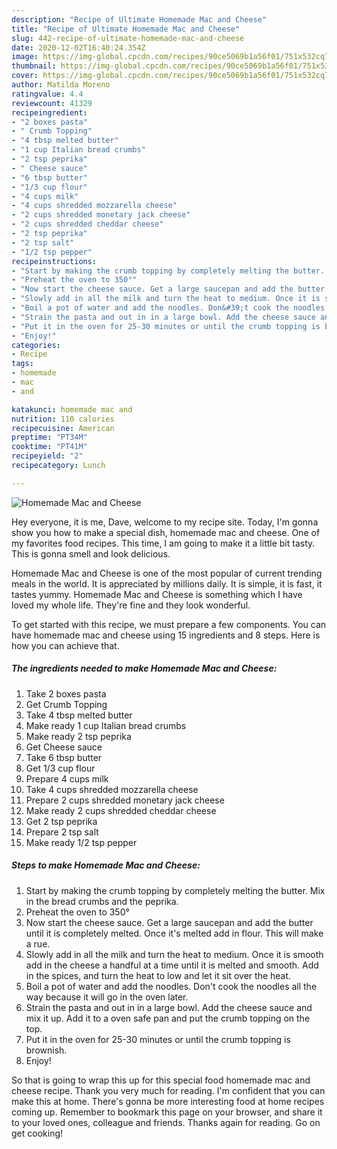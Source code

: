 ```yaml
---
description: "Recipe of Ultimate Homemade Mac and Cheese"
title: "Recipe of Ultimate Homemade Mac and Cheese"
slug: 442-recipe-of-ultimate-homemade-mac-and-cheese
date: 2020-12-02T16:40:24.354Z
image: https://img-global.cpcdn.com/recipes/90ce5069b1a56f01/751x532cq70/homemade-mac-and-cheese-recipe-main-photo.jpg
thumbnail: https://img-global.cpcdn.com/recipes/90ce5069b1a56f01/751x532cq70/homemade-mac-and-cheese-recipe-main-photo.jpg
cover: https://img-global.cpcdn.com/recipes/90ce5069b1a56f01/751x532cq70/homemade-mac-and-cheese-recipe-main-photo.jpg
author: Matilda Moreno
ratingvalue: 4.4
reviewcount: 41329
recipeingredient:
- "2 boxes pasta"
- " Crumb Topping"
- "4 tbsp melted butter"
- "1 cup Italian bread crumbs"
- "2 tsp peprika"
- " Cheese sauce"
- "6 tbsp butter"
- "1/3 cup flour"
- "4 cups milk"
- "4 cups shredded mozzarella cheese"
- "2 cups shredded monetary jack cheese"
- "2 cups shredded cheddar cheese"
- "2 tsp peprika"
- "2 tsp salt"
- "1/2 tsp pepper"
recipeinstructions:
- "Start by making the crumb topping by completely melting the butter. Mix in the bread crumbs and the peprika."
- "Preheat the oven to 350°"
- "Now start the cheese sauce. Get a large saucepan and add the butter until it is completely melted. Once it&#39;s melted add in flour. This will make a rue."
- "Slowly add in all the milk and turn the heat to medium. Once it is smooth add in the cheese a handful at a time until it is melted and smooth. Add in the spices, and turn the heat to low and let it sit over the heat."
- "Boil a pot of water and add the noodles. Don&#39;t cook the noodles all the way because it will go in the oven later."
- "Strain the pasta and out in in a large bowl. Add the cheese sauce and mix it up. Add it to a oven safe pan and put the crumb topping on the top."
- "Put it in the oven for 25-30 minutes or until the crumb topping is brownish."
- "Enjoy!"
categories:
- Recipe
tags:
- homemade
- mac
- and

katakunci: homemade mac and 
nutrition: 110 calories
recipecuisine: American
preptime: "PT34M"
cooktime: "PT41M"
recipeyield: "2"
recipecategory: Lunch

---
```



![Homemade Mac and Cheese](https://img-global.cpcdn.com/recipes/90ce5069b1a56f01/751x532cq70/homemade-mac-and-cheese-recipe-main-photo.jpg)

Hey everyone, it is me, Dave, welcome to my recipe site. Today, I'm gonna show you how to make a special dish, homemade mac and cheese. One of my favorites food recipes. This time, I am going to make it a little bit tasty. This is gonna smell and look delicious.

Homemade Mac and Cheese is one of the most popular of current trending meals in the world. It is appreciated by millions daily. It is simple, it is fast, it tastes yummy. Homemade Mac and Cheese is something which I have loved my whole life. They're fine and they look wonderful.




To get started with this recipe, we must prepare a few components. You can have homemade mac and cheese using 15 ingredients and 8 steps. Here is how you can achieve that.

<!--inarticleads1-->

##### The ingredients needed to make Homemade Mac and Cheese:

1. Take 2 boxes pasta
1. Get  Crumb Topping
1. Take 4 tbsp melted butter
1. Make ready 1 cup Italian bread crumbs
1. Make ready 2 tsp peprika
1. Get  Cheese sauce
1. Take 6 tbsp butter
1. Get 1/3 cup flour
1. Prepare 4 cups milk
1. Take 4 cups shredded mozzarella cheese
1. Prepare 2 cups shredded monetary jack cheese
1. Make ready 2 cups shredded cheddar cheese
1. Get 2 tsp peprika
1. Prepare 2 tsp salt
1. Make ready 1/2 tsp pepper




<!--inarticleads2-->

##### Steps to make Homemade Mac and Cheese:

1. Start by making the crumb topping by completely melting the butter. Mix in the bread crumbs and the peprika.
1. Preheat the oven to 350°
1. Now start the cheese sauce. Get a large saucepan and add the butter until it is completely melted. Once it&#39;s melted add in flour. This will make a rue.
1. Slowly add in all the milk and turn the heat to medium. Once it is smooth add in the cheese a handful at a time until it is melted and smooth. Add in the spices, and turn the heat to low and let it sit over the heat.
1. Boil a pot of water and add the noodles. Don&#39;t cook the noodles all the way because it will go in the oven later.
1. Strain the pasta and out in in a large bowl. Add the cheese sauce and mix it up. Add it to a oven safe pan and put the crumb topping on the top.
1. Put it in the oven for 25-30 minutes or until the crumb topping is brownish.
1. Enjoy!




So that is going to wrap this up for this special food homemade mac and cheese recipe. Thank you very much for reading. I'm confident that you can make this at home. There's gonna be more interesting food at home recipes coming up. Remember to bookmark this page on your browser, and share it to your loved ones, colleague and friends. Thanks again for reading. Go on get cooking!
